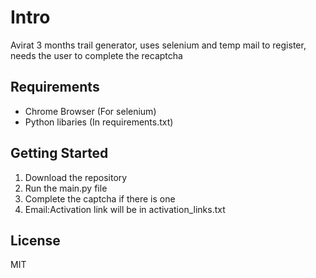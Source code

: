 # Intro

Avirat 3 months trail generator, uses selenium and temp mail to register, needs the user to complete the recaptcha

## Requirements
- Chrome Browser (For selenium)
- Python libaries (In requirements.txt)

## Getting Started

1. Download the repository 
2. Run the main.py file
3. Complete the captcha if there is one
4. Email:Activation link will be in activation_links.txt

## License

MIT